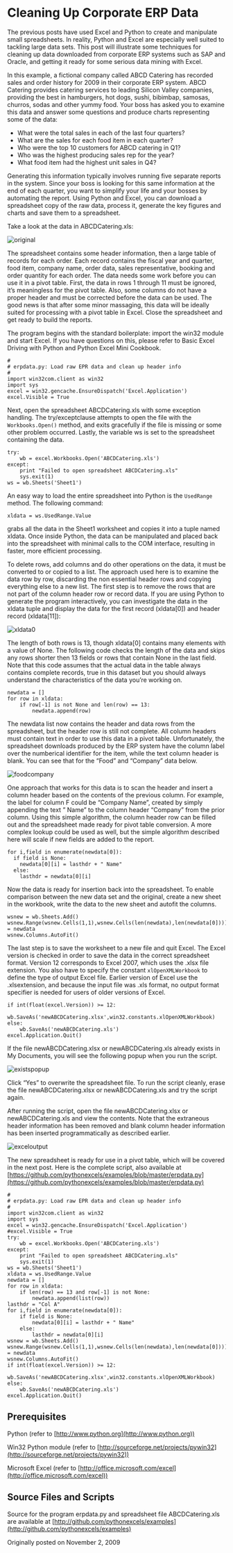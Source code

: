 # Cleaning Up Corporate ERP Data


The previous posts have used Excel and Python to create and manipulate small
spreadsheets. In reality, Python and Excel are especially well suited to
tackling large data sets. This post will illustrate some techniques for cleaning
up data downloaded from corporate ERP systems such as SAP and Oracle, and
getting it ready for some serious data mining with Excel.

In this example, a fictional company called ABCD Catering has recorded sales and
order history for 2009 in their corporate ERP system. ABCD Catering provides
catering services to leading Silicon Valley companies, providing the best in
hamburgers, hot dogs, sushi, bibimbap, samosas, churros, sodas and other yummy
food. Your boss has asked you to examine this data and answer some questions and
produce charts representing some of the data:

* What were the total sales in each of the last four quarters?
* What are the sales for each food item in each quarter?
* Who were the top 10 customers for ABCD catering in Q1?
* Who was the highest producing sales rep for the year?
* What food item had the highest unit sales in Q4?

Generating this information typically involves running five separate reports in
the system. Since your boss is looking for this same information at the end of
each quarter, you want to simplify your life and your bosses by automating the
report. Using Python and Excel, you can download a spreadsheet copy of the raw
data, process it, generate the key figures and charts and save them to a
spreadsheet.

Take a look at the data in ABCDCatering.xls:

![original](images/20091102_original.png)

The spreadsheet contains some header information, then a large table of records
for each order. Each record contains the fiscal year and quarter, food item,
company name, order data, sales representative, booking and order quantity for
each order. The data needs some work before you can use it in a pivot table.
First, the data in rows 1 through 11 must be ignored, it’s meaningless for the
pivot table. Also, some columns do not have a proper header and must be
corrected before the data can be used. The good news is that after some minor
massaging, this data will be ideally suited for processing with a pivot table in
Excel. Close the spreadsheet and get ready to build the reports.

The program begins with the standard boilerplate: import the win32 module and
start Excel. If you have questions on this, please refer to Basic Excel Driving
with Python and Python Excel Mini Cookbook.

```
#
# erpdata.py: Load raw EPR data and clean up header info
#
import win32com.client as win32
import sys
excel = win32.gencache.EnsureDispatch('Excel.Application')
excel.Visible = True
```

Next, open the spreadsheet ABCDCatering.xls with some exception handling. The
try/exceptclause attempts to open the file with the ``Workbooks.Open()`` method,
and exits gracefully if the file is missing or some other problem occurred.
Lastly, the variable ws is set to the spreadsheet containing the data.

```
try:
    wb = excel.Workbooks.Open('ABCDCatering.xls')
except:
    print "Failed to open spreadsheet ABCDCatering.xls"
    sys.exit(1)
ws = wb.Sheets('Sheet1')
```

An easy way to load the entire spreadsheet into Python is the ``UsedRange`` method.
The following command:

```
xldata = ws.UsedRange.Value
```

grabs all the data in the Sheet1 worksheet and copies it into a tuple named
xldata. Once inside Python, the data can be manipulated and placed back into the
spreadsheet with minimal calls to the COM interface, resulting in faster, more
efficient processing.

To delete rows, add columns and do other operations on the data, it must be
converted to or copied to a list. The approach used here is to examine the data
row by row, discarding the non essential header rows and copying everything else
to a new list. The first step is to remove the rows that are not part of the
column header row or record data. If you are using Python to generate the
program interactively, you can investigate the data in the xldata tuple and
display the data for the first record (xldata[0]) and header record
(xldata[11]):

![xldata0](images/20091102_xldata0.png)

The length of both rows is 13, though xldata[0] contains many elements with a
value of None. The following code checks the length of the data and skips any
rows shorter then 13 fields or rows that contain None in the last field. Note
that this code assumes that the actual data in the table always contains
complete records, true in this dataset but you should always understand the
characteristics of the data you’re working on.

```
newdata = []
for row in xldata:
    if row[-1] is not None and len(row) == 13:
        newdata.append(row)
```

The newdata list now contains the header and data rows from the spreadsheet, but
the header row is still not complete. All column headers must contain text in
order to use this data in a pivot table. Unfortunately, the spreadsheet
downloads produced by the ERP system have the column label over the numberical
identifier for the item, while the text column header is blank. You can see that
for the “Food” and “Company” data below.

![foodcompany](images/20091102_foodcompany.png)

One approach that works for this data is to scan the header and insert a column
header based on the contents of the previous column. For example, the label for
column F could be “Company Name”, created by simply appending the text ” Name”
to the column header “Company” from the prior column. Using this simple
algorithm, the column header row can be filled out and the spreadsheet made
ready for pivot table conversion. A more complex lookup could be used as well,
but the simple algorithm described here will scale if new fields are added to
the report.

```
for i,field in enumerate(newdata[0]):
  if field is None:
    newdata[0][i] = lasthdr + " Name"
  else:
    lasthdr = newdata[0][i]
```

Now the data is ready for insertion back into the spreadsheet. To enable
comparison between the new data set and the original, create a new sheet in the
workbook, write the data to the new sheet and autofit the columns.

```
wsnew = wb.Sheets.Add()
wsnew.Range(wsnew.Cells(1,1),wsnew.Cells(len(newdata),len(newdata[0]))).Value = newdata
wsnew.Columns.AutoFit()
```

The last step is to save the worksheet to a new file and quit Excel. The Excel
version is checked in order to save the data in the correct spreadsheet format.
Version 12 corresponds to Excel 2007, which uses the .xlsx file extension. You
also have to specify the constant ``xlOpenXMLWorkbook`` to define the type of
output Excel file. Earlier version of Excel use the .xlsextension, and because
the input file was .xls format, no output format specifier is needed for users
of older versions of Excel.

```
if int(float(excel.Version)) >= 12:
    wb.SaveAs('newABCDCatering.xlsx',win32.constants.xlOpenXMLWorkbook)
else:
    wb.SaveAs('newABCDCatering.xls')
excel.Application.Quit()
```

If the file newABCDCatering.xlsx or newABCDCatering.xls already exists in My
Documents, you will see the following popup when you run the script.

![existspopup](images/20091102_existspopup.png)

Click “Yes” to overwrite the spreadsheet file. To run the script cleanly, erase
the file newABCDCatering.xlsx or newABCDCatering.xls and try the script again.

After running the script, open the file newABCDCatering.xlsx or
newABCDCatering.xls and view the contents. Note that the extraneous header
information has been removed and blank column header information has been
inserted programmatically as described earlier.

![exceloutput](images/20091102_exceloutput.png)

The new spreadsheet is ready for use in a pivot table, which will be covered in
the next post. Here is the complete script, also available at [https://github.com/pythonexcels/examples/blob/master/erpdata.py](https://github.com/pythonexcels/examples/blob/master/erpdata.py)

```
#
# erpdata.py: Load raw EPR data and clean up header info
#
import win32com.client as win32
import sys
excel = win32.gencache.EnsureDispatch('Excel.Application')
#excel.Visible = True
try:
    wb = excel.Workbooks.Open('ABCDCatering.xls')
except:
    print "Failed to open spreadsheet ABCDCatering.xls"
    sys.exit(1)
ws = wb.Sheets('Sheet1')
xldata = ws.UsedRange.Value
newdata = []
for row in xldata:
    if len(row) == 13 and row[-1] is not None:
        newdata.append(list(row))
lasthdr = "Col A"
for i,field in enumerate(newdata[0]):
    if field is None:
        newdata[0][i] = lasthdr + " Name"
    else:
        lasthdr = newdata[0][i]
wsnew = wb.Sheets.Add()
wsnew.Range(wsnew.Cells(1,1),wsnew.Cells(len(newdata),len(newdata[0]))).Value = newdata
wsnew.Columns.AutoFit()
if int(float(excel.Version)) >= 12:
    wb.SaveAs('newABCDCatering.xlsx',win32.constants.xlOpenXMLWorkbook)
else:
    wb.SaveAs('newABCDCatering.xls')
excel.Application.Quit()
```

## Prerequisites

Python (refer to [http://www.python.org](http://www.python.org))

Win32 Python module (refer to [http://sourceforge.net/projects/pywin32](http://sourceforge.net/projects/pywin32))

Microsoft Excel (refer to [http://office.microsoft.com/excel](http://office.microsoft.com/excel))

## Source Files and Scripts

Source for the program erpdata.py and spreadsheet file ABCDCatering.xls are
available at [http://github.com/pythonexcels/examples](http://github.com/pythonexcels/examples) 

Originally posted on November 2, 2009
